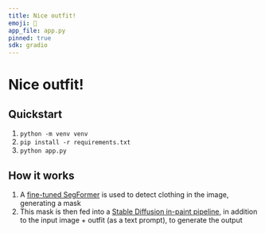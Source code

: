 ```yaml
---
title: Nice outfit!
emoji: 👗
app_file: app.py
pinned: true
sdk: gradio
---
```


# Nice outfit!

## Quickstart

1. `python -m venv venv`
2. `pip install -r requirements.txt`
3. `python app.py`

## How it works

1. A [fine-tuned SegFormer](https://huggingface.co/mattmdjaga/segformer_b2_clothes) is used to detect clothing in the image, generating a mask
2. This mask is then fed into a [Stable Diffusion in-paint pipeline](https://huggingface.co/runwayml/stable-diffusion-inpainting), in addition to the input image + outfit (as a text prompt), to generate the output
